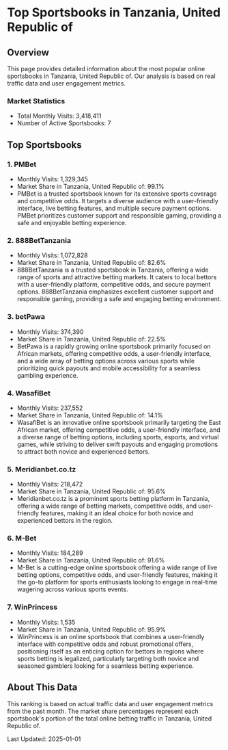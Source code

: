 # Top Sportsbooks in Tanzania, United Republic of

## Overview
This page provides detailed information about the most popular online sportsbooks in Tanzania, United Republic of. 
Our analysis is based on real traffic data and user engagement metrics.

### Market Statistics
- Total Monthly Visits: 3,418,411
- Number of Active Sportsbooks: 7

## Top Sportsbooks

### 1. PMBet
- Monthly Visits: 1,329,345
- Market Share in Tanzania, United Republic of: 99.1%
-  PMBet is a trusted sportsbook known for its extensive sports coverage and competitive odds. It targets a diverse audience with a user-friendly interface, live betting features, and multiple secure payment options. PMBet prioritizes customer support and responsible gaming, providing a safe and enjoyable betting experience.

### 2. 888BetTanzania
- Monthly Visits: 1,072,828
- Market Share in Tanzania, United Republic of: 82.6%
-  888BetTanzania is a trusted sportsbook in Tanzania, offering a wide range of sports and attractive betting markets. It caters to local bettors with a user-friendly platform, competitive odds, and secure payment options. 888BetTanzania emphasizes excellent customer support and responsible gaming, providing a safe and engaging betting environment.

### 3. betPawa
- Monthly Visits: 374,390
- Market Share in Tanzania, United Republic of: 22.5%
- BetPawa is a rapidly growing online sportsbook primarily focused on African markets, offering competitive odds, a user-friendly interface, and a wide array of betting options across various sports while prioritizing quick payouts and mobile accessibility for a seamless gambling experience.

### 4. WasafiBet
- Monthly Visits: 237,552
- Market Share in Tanzania, United Republic of: 14.1%
- WasafiBet is an innovative online sportsbook primarily targeting the East African market, offering competitive odds, a user-friendly interface, and a diverse range of betting options, including sports, esports, and virtual games, while striving to deliver swift payouts and engaging promotions to attract both novice and experienced bettors.

### 5. Meridianbet.co.tz
- Monthly Visits: 218,472
- Market Share in Tanzania, United Republic of: 95.6%
- Meridianbet.co.tz is a prominent sports betting platform in Tanzania, offering a wide range of betting markets, competitive odds, and user-friendly features, making it an ideal choice for both novice and experienced bettors in the region.

### 6. M-Bet
- Monthly Visits: 184,289
- Market Share in Tanzania, United Republic of: 91.6%
- M-Bet is a cutting-edge online sportsbook offering a wide range of live betting options, competitive odds, and user-friendly features, making it the go-to platform for sports enthusiasts looking to engage in real-time wagering across various sports events.

### 7. WinPrincess
- Monthly Visits: 1,535
- Market Share in Tanzania, United Republic of: 95.9%
- WinPrincess is an online sportsbook that combines a user-friendly interface with competitive odds and robust promotional offers, positioning itself as an enticing option for bettors in regions where sports betting is legalized, particularly targeting both novice and seasoned gamblers looking for a seamless betting experience.


## About This Data
This ranking is based on actual traffic data and user engagement metrics from the past month. 
The market share percentages represent each sportsbook's portion of the total online betting traffic in Tanzania, United Republic of.

Last Updated: 2025-01-01
